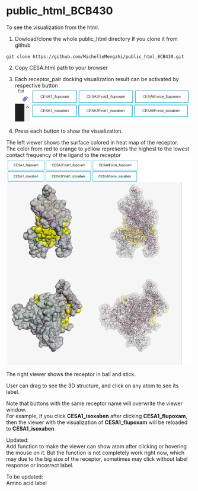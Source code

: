 # public_html_BCB430

To see the visualization from the html.

1. Dowload/clone the whole public_html directory
If you clone it from github
 ``` 
git clone https://github.com/MichelleMengzhi/public_html_BCB430.git
 ``` 
 
2. Copy CESA.html path to your browser

3. Each receptor_pair docking visualization result can be activated by respective button
![Quickview of the webpage](web.png)

4. Press each button to show the visualization. 

The left viewer shows the surface colored in heat map of the receptor.
<br> The color from red to orange to yellow represents the highest to the lowest contact frequency of the ligand to the receptor
![CESA1_flu quickview](web2.png)

The right viewer shows the receptor in ball and stick.

User can drag to see the 3D structure, and click on any atom to see its label.

Note that buttons with the same receptor name will overwrite the viewer window.
<br> For example, if you click __CESA1_isoxaben__ after clicking __CESA1_flupoxam__, then the viewer with the visualization of __CESA1_flupoxam__ will be reloaded to __CESA1_isoxaben__.

Updated:
<br>Add function to make the viewer can show atom after clicking or hovering the mouse on it. But the function is not completely work right now, which may due to the big size of the receptor, sometimes may click without label response or incorrect label.

To be updated: 
<br>Amino acid label
